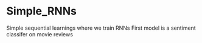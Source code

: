 # Simple_RNNs
Simple sequential learnings where we train RNNs
First model is a sentiment classifer on movie reviews
